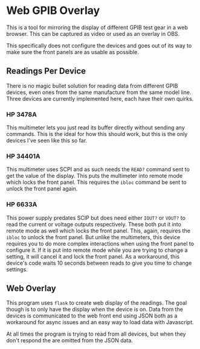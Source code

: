 # Web GPIB Overlay

This is a tool for mirroring the display of different GPIB test gear in a web browser. This can be captured as video or used as an overlay in OBS.

This specifically does not configure the devices and goes out of its way to make sure the front panels are as usable as possible.

## Readings Per Device

There is no magic bullet solution for reading data from different GPIB devices, even ones from the same manufacture from the same model line. Three devices are currently implemented here, each have their own quirks.

### HP 3478A

This multimeter lets you just read its buffer directly without sending any commands. This is the ideal for how this should work, but this is the only devices I've seen like this so far.

### HP 34401A

This multimeter uses SCPI and as such needs the `READ?` command sent to get the value of the display. This puts the multimeter into remote mode which locks the front panel. This requires the `ibloc` command be sent to unlock the front panel again.

### HP 6633A

This power supply predates SCIP but does need either `IOUT?` or `VOUT?` to read the current or voltage outputs respectively. These both put it into remote mode as well which locks the front panel. This, again, requires the `ibloc` to unlock the front panel. But unlike the multimeters, this device requires you to do more complex interactions when using the front panel to configure it. If it is put into remote mode while you are trying to change a setting, it will cancel it and lock the front panel. As a workaround, this device's code waits 10 seconds between reads to give you time to change settings.



## Web Overlay

This program uses `flask` to create web display of the readings. The goal though is to only have the display when the device is on. Data from the devices is communicated to the web front end using JSON both as a workaround for async issues and an easy way to load data with Javascript.

At all times the program is trying to read from all devices, but when they don't respond the are omitted from the JSON data.


